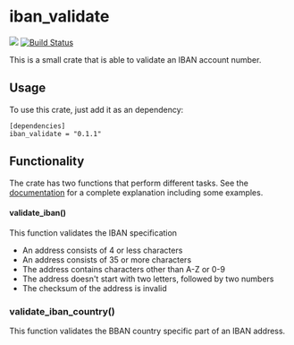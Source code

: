 # iban_validate
[![](http://meritbadge.herokuapp.com/iban_validate)](https://crates.io/crates/iban_validate)
[![Build Status](https://travis-ci.org/ThomasdenH/iban_validate.svg?branch=master)](https://travis-ci.org/ThomasdenH/iban_validate)

This is a small crate that is able to validate an IBAN account number.

## Usage
To use this crate, just add it as an dependency:
    
    [dependencies]
    iban_validate = "0.1.1"

## Functionality
The crate has two functions that perform different tasks. See the [documentation](https://docs.rs/iban_validate/) for a
complete explanation including some examples.

#### validate_iban()
This function validates the IBAN specification
- An address consists of 4 or less characters
- An address consists of 35 or more characters
- The address contains characters other than A-Z or 0-9
- The address doesn't start with two letters, followed by two numbers
- The checksum of the address is invalid

### validate_iban_country()
This function validates the BBAN country specific part of an IBAN address.
